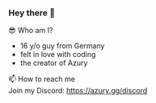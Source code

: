 ### Hey there 👋

😎 Who am I?
- 16 y/o guy from Germany
- felt in love with coding
- the creator of Azury

📫 How to reach me\
Join my Discord: https://azury.gg/discord
